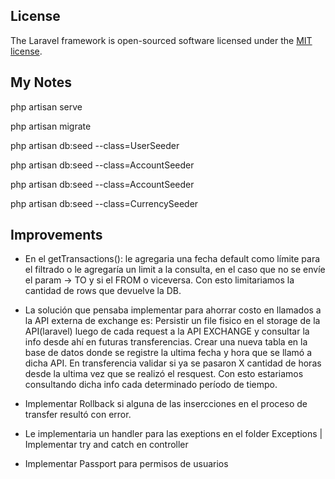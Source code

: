 ## License

The Laravel framework is open-sourced software licensed under the [MIT license](https://opensource.org/licenses/MIT).


## My Notes

php artisan serve

php artisan migrate

php artisan db:seed --class=UserSeeder

php artisan db:seed --class=AccountSeeder

php artisan db:seed --class=AccountSeeder

php artisan db:seed --class=CurrencySeeder

## Improvements

- En el getTransactions(): 
    le agregaria una fecha default como límite para el filtrado o le agregaría un limit a la consulta, 
    en el caso que no se envíe el param -> TO y si el FROM o viceversa.
    Con esto limitariamos la cantidad de rows que devuelve la DB.

- La solución que pensaba implementar para ahorrar costo en llamados a la API externa de exchange es: 
    Persistir un file fisico en el storage de la API(laravel) luego de cada request a la API EXCHANGE y consultar la info desde ahí en futuras transferencias.
    Crear una nueva tabla en la base de datos donde se registre la ultima fecha y hora que se llamó a dicha API. 
    En transferencia validar si ya se pasaron X cantidad de horas desde la ultima vez que se realizó el resquest. 
    Con esto estariamos consultando dicha info cada determinado período de tiempo.

- Implementar Rollback si alguna de las insercciones en el proceso de transfer resultó con error. 

- Le implementaria un handler para las exeptions en el folder Exceptions | Implementar try and catch en controller

- Implementar Passport para permisos de usuarios




